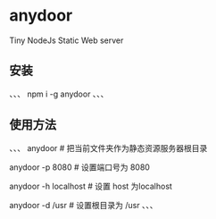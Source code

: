# anydoor
Tiny NodeJs Static Web server

## 安装
、、、
npm i -g anydoor
、、、
## 使用方法
、、、
anydoor # 把当前文件夹作为静态资源服务器根目录

anydoor -p 8080 # 设置端口号为 8080

anydoor -h localhost # 设置 host 为localhost


anydoor -d /usr # 设置根目录为 /usr
、、、